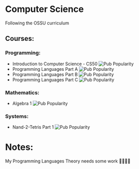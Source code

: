 # Computer Science

Following the OSSU curriculum

## Courses:
### Programming:
- Introduction to Computer Science - CS50 ![Pub Popularity](https://img.shields.io/badge/progress-100%25-brightgreen)
- Programming Languages Part A ![Pub Popularity](https://img.shields.io/badge/progress-100%25-brightgreen)
- Programming Languages Part B ![Pub Popularity](https://img.shields.io/badge/progress-0%25-brightgreen)
- Programming Languages Part C ![Pub Popularity](https://img.shields.io/badge/progress-0%25-brightgreen)

### Mathematics:

- Algebra 1 ![Pub Popularity](https://img.shields.io/badge/progress-0%25-brightgreen)

### Systems:

- Nand-2-Tetris Part 1 ![Pub Popularity](https://img.shields.io/badge/progress-20%25-brightgreen)

# Notes:

My Programming Languages Theory needs some work 🫠🫠🫠🫠
